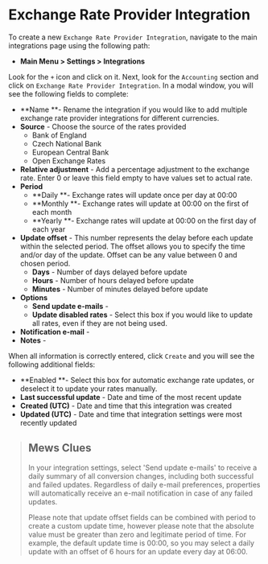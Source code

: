 # Exchange Rate Provider Integration

To create a new `Exchange Rate Provider Integration`, navigate to the main integrations page using the following path:

* **Main Menu &gt; Settings &gt; Integrations**

Look for the `+` icon and click on it. Next, look for the `Accounting` section and click on `Exchange Rate Provider Integration`. In a modal window, you will see the following fields to complete:

* **Name **- Rename the integration if you would like to add multiple exchange rate provider integrations for different currencies.
* **Source** - Choose the source of the rates provided
  * Bank of England
  * Czech National Bank
  * European Central Bank
  * Open Exchange Rates
* **Relative adjustment** - Add a percentage adjustment to the exchange rate. Enter 0 or leave this field empty to have values set to actual rate.
* **Period**
  * **Daily **- Exchange rates will update once per day at 00:00
  * **Monthly **- Exchange rates will update at 00:00 on the first of each month
  * **Yearly **- Exchange rates will update at 00:00 on the first day of each year
* **Update offset** - This number represents the delay before each update within the selected period. The offset allows you to specify the time and/or day of the update. Offset can be any value between 0 and chosen period.
  * **Days** - Number of days delayed before update
  * **Hours** - Number of hours delayed before update
  * **Minutes** - Number of minutes delayed before update
* **Options**
  * **Send update e-mails** - 
  * **Update disabled rates** - Select this box if you would like to update all rates, even if they are not being used. 
* **Notification e-mail** - 
* **Notes** - 

When all information is correctly entered, click `Create` and you will see the following additional fields:

* **Enabled **- Select this box for automatic exchange rate updates, or deselect it to update your rates manually.
* **Last successful update** - Date and time of the most recent update
* **Created \(UTC\)** - Date and time that this integration was created
* **Updated \(UTC\)** - Date and time that integration settings were most recently updated

> ## Mews Clues
>
> In your integration settings, select 'Send update e-mails' to receive a daily summary of all conversion changes, including both successful and failed updates. Regardless of daily e-mail preferences, properties will automatically receive an e-mail notification in case of any failed updates.
>
> Please note that update offset fields can be combined with period to create a custom update time, however please note that the absolute value must be greater than zero and legitimate period of time. For example, the default update time is 00:00, so you may select a daily update with an offset of 6 hours for an update every day at 06:00.

